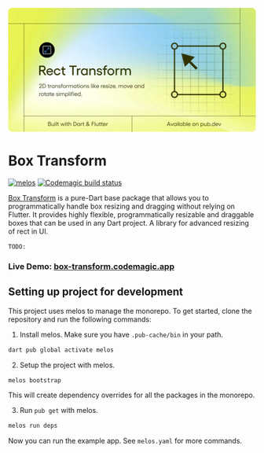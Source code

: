 ![Banner](docs/assets/banner.png)

# Box Transform

[![melos](https://img.shields.io/badge/maintained%20with-melos-f700ff.svg?style=flat-square)](https://github.com/invertase/melos) [![Codemagic build status](https://api.codemagic.io/apps/63dd4d4ae6be1d561b8f45d2/63dd4d4ae6be1d561b8f45d1/status_badge.svg)](https://codemagic.io/apps/63dd4d4ae6be1d561b8f45d2/63dd4d4ae6be1d561b8f45d1/latest_build)

[Box Transform](github) is a pure-Dart base package that allows you to programmatically handle box resizing and dragging without relying on Flutter. It provides highly flexible, programmatically resizable and draggable boxes that can be used in any Dart project.
A library for advanced resizing of rect in UI.

```
TODO:
```

### Live Demo: [box-transform.codemagic.app](https://box-transform.codemagic.app)

## Setting up project for development

This project uses melos to manage the monorepo. To get started, clone the repository and run the following commands:

1. Install melos. Make sure you have `.pub-cache/bin` in your path.

```bash
dart pub global activate melos
```

2. Setup the project with melos.

```bash
melos bootstrap
```

This will create dependency overrides for all the packages in the monorepo.

3. Run `pub get` with melos.

```bash
melos run deps
```

Now you can run the example app. See `melos.yaml` for more commands.

[github]: https://github.com/BirjuVachhani/rect_resizer
[pubdev]: https://pub.dev/packages/rect_resizer